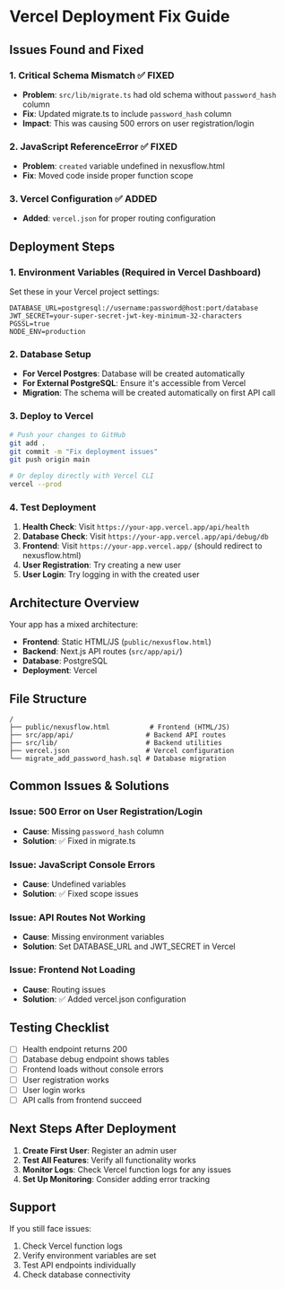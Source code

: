 # Vercel Deployment Fix Guide

## Issues Found and Fixed

### 1. **Critical Schema Mismatch** ✅ FIXED
- **Problem**: `src/lib/migrate.ts` had old schema without `password_hash` column
- **Fix**: Updated migrate.ts to include `password_hash` column
- **Impact**: This was causing 500 errors on user registration/login

### 2. **JavaScript ReferenceError** ✅ FIXED  
- **Problem**: `created` variable undefined in nexusflow.html
- **Fix**: Moved code inside proper function scope

### 3. **Vercel Configuration** ✅ ADDED
- **Added**: `vercel.json` for proper routing configuration

## Deployment Steps

### 1. **Environment Variables** (Required in Vercel Dashboard)
Set these in your Vercel project settings:

```
DATABASE_URL=postgresql://username:password@host:port/database
JWT_SECRET=your-super-secret-jwt-key-minimum-32-characters
PGSSL=true
NODE_ENV=production
```

### 2. **Database Setup**
- **For Vercel Postgres**: Database will be created automatically
- **For External PostgreSQL**: Ensure it's accessible from Vercel
- **Migration**: The schema will be created automatically on first API call

### 3. **Deploy to Vercel**
```bash
# Push your changes to GitHub
git add .
git commit -m "Fix deployment issues"
git push origin main

# Or deploy directly with Vercel CLI
vercel --prod
```

### 4. **Test Deployment**
1. **Health Check**: Visit `https://your-app.vercel.app/api/health`
2. **Database Check**: Visit `https://your-app.vercel.app/api/debug/db`
3. **Frontend**: Visit `https://your-app.vercel.app/` (should redirect to nexusflow.html)
4. **User Registration**: Try creating a new user
5. **User Login**: Try logging in with the created user

## Architecture Overview

Your app has a mixed architecture:
- **Frontend**: Static HTML/JS (`public/nexusflow.html`)
- **Backend**: Next.js API routes (`src/app/api/`)
- **Database**: PostgreSQL
- **Deployment**: Vercel

## File Structure
```
/
├── public/nexusflow.html          # Frontend (HTML/JS)
├── src/app/api/                  # Backend API routes
├── src/lib/                      # Backend utilities
├── vercel.json                   # Vercel configuration
└── migrate_add_password_hash.sql # Database migration
```

## Common Issues & Solutions

### Issue: 500 Error on User Registration/Login
- **Cause**: Missing `password_hash` column
- **Solution**: ✅ Fixed in migrate.ts

### Issue: JavaScript Console Errors
- **Cause**: Undefined variables
- **Solution**: ✅ Fixed scope issues

### Issue: API Routes Not Working
- **Cause**: Missing environment variables
- **Solution**: Set DATABASE_URL and JWT_SECRET in Vercel

### Issue: Frontend Not Loading
- **Cause**: Routing issues
- **Solution**: ✅ Added vercel.json configuration

## Testing Checklist

- [ ] Health endpoint returns 200
- [ ] Database debug endpoint shows tables
- [ ] Frontend loads without console errors
- [ ] User registration works
- [ ] User login works
- [ ] API calls from frontend succeed

## Next Steps After Deployment

1. **Create First User**: Register an admin user
2. **Test All Features**: Verify all functionality works
3. **Monitor Logs**: Check Vercel function logs for any issues
4. **Set Up Monitoring**: Consider adding error tracking

## Support

If you still face issues:
1. Check Vercel function logs
2. Verify environment variables are set
3. Test API endpoints individually
4. Check database connectivity
